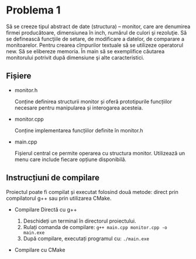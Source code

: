 # Problema 1

Să se creeze tipul abstract de date (structura) – monitor, care are denumirea firmei producătoare, dimensiunea în inch, numărul de culori şi rezoluţie. Să se definească funcţiile de setare, de modificare a datelor, de comparare a monitoarelor. Pentru crearea cîmpurilor textuale să se utilizeze operatorul new. Să se elibereze memoria. În main să se exemplifice căutarea monitorului potrivit după dimensiune şi alte
caracteristici.

## Fișiere
- monitor.h 

   Conține definirea structurii monitor și oferă prototipurile funcțiilor necesare pentru manipularea și interogarea acesteia.
- monitor.cpp

   Conține implementarea funcțiilor definite în monitor.h

- main.cpp

   Fișierul central ce permite operarea cu structura monitor. Utilizează un menu care include fiecare opțiune disponibilă.


## Instrucțiuni de compilare
Proiectul poate fi compilat și executat folosind două metode: direct prin compilatorul g++ sau prin utilizarea CMake.

 - Compilare Directă cu g++

   1. Deschideți un terminal în directorul proiectului.
   2. Rulați comanda de compilare: ```g++ main.cpp monitor.cpp -o main.exe```
   3. După compilare, executați programul cu: ```./main.exe```

 - Compilare cu CMake
